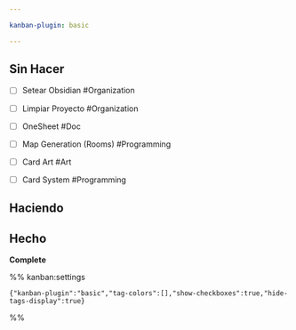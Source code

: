 ```yaml
---

kanban-plugin: basic

---
```


## Sin Hacer

- [ ] Setear Obsidian #Organization
- [ ] Limpiar Proyecto #Organization
- [ ] OneSheet #Doc
- [ ] Map Generation (Rooms) #Programming
- [ ] Card Art #Art
- [ ] Card System #Programming


## Haciendo



## Hecho

**Complete**




%% kanban:settings
```
{"kanban-plugin":"basic","tag-colors":[],"show-checkboxes":true,"hide-tags-display":true}
```
%%